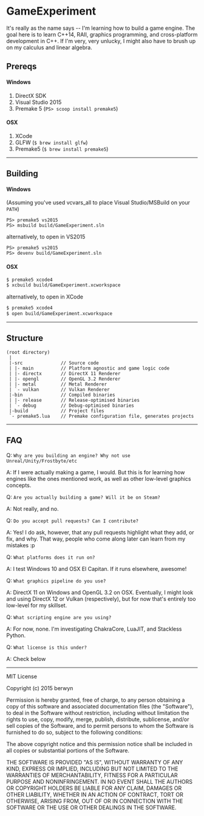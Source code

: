 # GameExperiment
It's really as the name says -- I'm learning how to build a game engine.
The goal here is to learn C++14, RAII, graphics programming, and cross-platform
development in C++. If I'm very, very unlucky, I might also have to brush up
on my calculus and linear algebra.

## Prereqs


#### Windows
1. DirectX SDK
2. Visual Studio 2015
3. Premake 5 (`PS> scoop install premake5`)

#### OSX
1. XCode
2. GLFW (`$ brew install glfw`)
3. Premake5 (`$ brew install premake5`)

---

## Building

#### Windows
(Assuming you've used vcvars_all to place Visual Studio/MSBuild on your `PATH`)
```posh
PS> premake5 vs2015
PS> msbuild build/GameExperiment.sln
```
alternatively, to open in VS2015
```posh
PS> premake5 vs2015
PS> devenv build/GameExperiment.sln
```

#### OSX
```bash
$ premake5 xcode4
$ xcbuild build/GameExperiment.xcworkspace
```
alternatively, to open in XCode
```bash
$ premake5 xcode4
$ open build/GameExperiment.xcworkspace
```

---

## Structure

```
(root directory)
 |
 |-src              // Source code
 | |- main          // Platform agnostic and game logic code
 | |- directx       // DirectX 11 Renderer
 | |- opengl        // OpenGL 3.2 Renderer
 | |- metal         // Metal Renderer
 | `- vulkan        // Vulkan Renderer
 |-bin              // Compiled binaries
 | |- release       // Release-optimised binaries
 | `- debug         // Debug-optimised binaries
 |-build            // Project files
 `- premake5.lua    // Premake configuration file, generates projects
```

---

## FAQ

Q: `Why are you building an engine? Why not use Unreal/Unity/Frostbyte/etc`

A: If I were actually making a game, I would. But this is for learning
how engines like the ones mentioned work, as well as other low-level
graphics concepts.

Q: `Are you actually building a game? Will it be on Steam?`

A: Not really, and no.

Q: `Do you accept pull requests? Can I contribute?`

A: Yes! I do ask, however, that any pull requests highlight what they
add, or fix, and why. That way, people who come along later can learn
from my mistakes :p

Q: `What platforms does it run on?`

A: I test Windows 10 and OSX El Capitan. If it runs elsewhere, awesome!

Q: `What graphics pipeline do you use?`

A: DirectX 11 on Windows and OpenGL 3.2 on OSX. Eventually, I might look
and using DirectX 12 or Vulkan (respectively), but for now that's entirely
too low-level for my skillset.

Q: `What scripting engine are you using?`

A: For now, none. I'm investigating ChakraCore, LuaJIT, and Stackless Python.

Q: `What license is this under?`

A: Check below

---

MIT License

Copyright (c) 2015 berwyn

Permission is hereby granted, free of charge, to any person obtaining a copy
of this software and associated documentation files (the "Software"), to deal
in the Software without restriction, including without limitation the rights
to use, copy, modify, merge, publish, distribute, sublicense, and/or sell
copies of the Software, and to permit persons to whom the Software is
furnished to do so, subject to the following conditions:

The above copyright notice and this permission notice shall be included in all
copies or substantial portions of the Software.

THE SOFTWARE IS PROVIDED "AS IS", WITHOUT WARRANTY OF ANY KIND, EXPRESS OR
IMPLIED, INCLUDING BUT NOT LIMITED TO THE WARRANTIES OF MERCHANTABILITY,
FITNESS FOR A PARTICULAR PURPOSE AND NONINFRINGEMENT. IN NO EVENT SHALL THE
AUTHORS OR COPYRIGHT HOLDERS BE LIABLE FOR ANY CLAIM, DAMAGES OR OTHER
LIABILITY, WHETHER IN AN ACTION OF CONTRACT, TORT OR OTHERWISE, ARISING FROM,
OUT OF OR IN CONNECTION WITH THE SOFTWARE OR THE USE OR OTHER DEALINGS IN THE
SOFTWARE.
